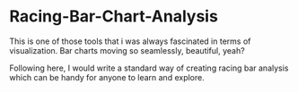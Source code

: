 # Racing-Bar-Chart-Analysis

This is one of those tools that i was always fascinated in terms of visualization. Bar charts moving so seamlessly, beautiful, yeah?

Following here, I would write a standard way of creating racing bar analysis which can be handy for anyone to learn and explore.
